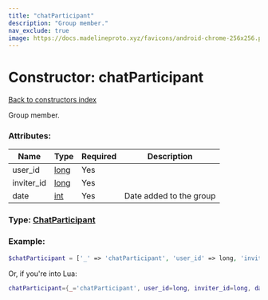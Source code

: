 ```yaml
---
title: "chatParticipant"
description: "Group member."
nav_exclude: true
image: https://docs.madelineproto.xyz/favicons/android-chrome-256x256.png
---
```

# Constructor: chatParticipant  
[Back to constructors index](index.md)



Group member.

### Attributes:

| Name     |    Type       | Required | Description |
|----------|---------------|----------|-------------|
|user\_id|[long](../types/long.md) | Yes|
|inviter\_id|[long](../types/long.md) | Yes|
|date|[int](../types/int.md) | Yes|Date added to the group|



### Type: [ChatParticipant](../types/ChatParticipant.md)


### Example:

```php
$chatParticipant = ['_' => 'chatParticipant', 'user_id' => long, 'inviter_id' => long, 'date' => int];
```  


Or, if you're into Lua:

```lua
chatParticipant={_='chatParticipant', user_id=long, inviter_id=long, date=int}

```



